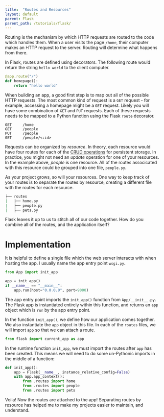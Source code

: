 ```yaml
---
title:  "Routes and Resources"
layout: default
parent: Flask
parent_path: /tutorials/flask/
---
```


Routing is the mechanism by which HTTP requests are routed to the code which handles them. When a user visits the page `/home`, their computer makes an HTTP request to the server. Routing will determine what happens from there.

In Flask, routes are defined using decorators. The following route would return the string `hello world` to the client computer.

```python
@app.route("/")
def homepage():
    return "hello world"
```

When building an app, a good first step is to map out all of the possible HTTP requests. The most common kind of request is a `GET` request - for example, accessing a homepage might be a `GET` request. Likely you will have some combination of `GET` and `PUT` requests. Each of these requests needs to be mapped to a Python function  using the Flask `route` decorator.
```
GET 	/home
GET 	/people
PUT 	/people
GET 	/people/<:id>
```

Requests can be organized by *resource*. In theory, each resource would have four routes for each of the [CRUD operations](https://en.wikipedia.org/wiki/Create,_read,_update_and_delete) for persistent storage. In practice, you might not need an *update* operation for one of your resources. In the example above, *people* is one resource. All of the routes associcated with this resource could be grouped into one file, `people.py`.

As your project grows, so will your resources. One way to keep track of your routes is to separate the routes by resource, creating a different file with the routes for each resource.
```bash
├── routes
|	├── home.py
|	├── people.py
|	├── pets.py
```

Flask leaves it up to us to stitch all of our code together. How do you combine all of the routes, and the application itself? 

# Implementation
It is helpful to define a single file which the web server interacts with when hosting the app. I usually name the app entry point `wsgi.py`.
```python
from App import init_app

app = init_app()
if __name__ == "__main__":
    app.run(host="0.0.0.0", port=9000)
```
The app entry point imports the `init_app()` function from `App/__init__.py`. The Flask app is instantiated entirely within this function, and returns an `app` object which is `run` by the app entry point.

In the function `init_app()`, we define how our application comes together. We also instantiate the `app` object in this file. In each of the `routes` files, we will import `app` so that we can attach a route.
```python
from flask import current_app as app
```

In the runtime function `init_app`, we must import the routes after `app` has been created. This means we will need to do some un-Pythonic imports in the middle of a function:
```python
def init_app():
    app = Flask(__name__, instance_relative_config=False)
    with app.app_context():
        from .routes import home
        from .routes import people
        from .routes import pets
```

Voila! Now the routes are attached to the app! Separating routes by resource has helped me to make my projects easier to maintain, and understand.